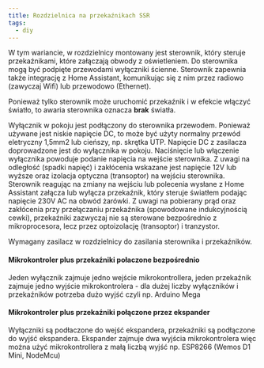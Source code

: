 ```yaml
---
title: Rozdzielnica na przekaźnikach SSR
tags:
  - diy
---
```


W tym wariancie, w rozdzielnicy montowany jest sterownik, który steruje przekaźnikami, które załączają obwody z oświetleniem.
Do sterownika mogą być podpięte przewodami wyłączniki ścienne. Sterownik zapewnia także integrację z Home Assistant, komunikując się z nim przez radiowo (zawyczaj Wifi) lub przewodowo (Ethernet).

Ponieważ tylko sterownik może uruchomić przekaźnik i w efekcie włączyć światło, to awaria sterownika oznacza **brak** światła.

Wyłącznik w pokoju jest podłączony do sterownika przewodem. Ponieważ używane jest niskie napięcie DC, to może być użyty normalny przewód eletryczny 1,5mm2 lub cieńszy, np. skrętka UTP.
Napięcie DC z zasilacza doprowadzone jest do wyłącznika w pokoju. Naciśnięcie lub włączenie wyłącznika powoduje podanie napięcia na wejście sterownika. Z uwagi na odległość (spadki napięć) i zakłócenia wskazane jest napięcie 12V lub wyższe oraz izolacja optyczna (transoptor) na wejściu sterownika.
Sterownik reagując na zmiany na wejściu lub polecenia wysłane z Home Assistant załącza lub wyłącza przekaźnik, który steruje światłem podając napięcie 230V AC na obwód żarówki.
Z uwagi na pobierany prąd oraz zakłócenia przy przełączaniu przekaźnika (spowodowane indukcyjnością cewki), przekaźniki zazwyczaj nie są sterowane bezpośrednio z mikroprocesora, lecz przez optoizolację (transoptor) i tranzystor.

Wymagany zasilacz w rozdzielnicy do zasilania sterownika i przekaźników.

#### Mikrokontroler plus przekaźniki połaczone bezpośrednio

Jeden wyłącznik zajmuje jedno wejście mikrokontrollera, jeden przekaźnik zajmuje jedno wyjście mikrokontrolera - dla dużej liczby wyłączników i przekaźników potrzeba dużo wyjść czyli np. Arduino Mega

#### Mikrokontroler plus przekaźniki połączone przez ekspander

Wyłączniki są podłaczone do wejść ekspandera, przekaźniki są podłączone do wyjść ekspandera.
Ekspander zajmuje dwa wyjścia mikrokontrolera więc można użyć mikrokontrollera z małą liczbą wyjść np. ESP8266 (Wemos D1 Mini, NodeMcu)
